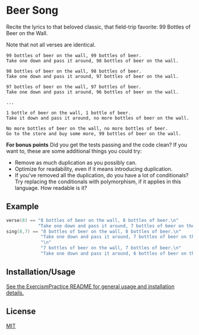 # Beer Song

Recite the lyrics to that beloved classic, that field-trip favorite: 99 Bottles of Beer on the Wall.

Note that not all verses are identical.

    99 bottles of beer on the wall, 99 bottles of beer.
    Take one down and pass it around, 98 bottles of beer on the wall.

    98 bottles of beer on the wall, 98 bottles of beer.
    Take one down and pass it around, 97 bottles of beer on the wall.

    97 bottles of beer on the wall, 97 bottles of beer.
    Take one down and pass it around, 96 bottles of beer on the wall.

    ...

    1 bottle of beer on the wall, 1 bottle of beer.
    Take it down and pass it around, no more bottles of beer on the wall.

    No more bottles of beer on the wall, no more bottles of beer.
    Go to the store and buy some more, 99 bottles of beer on the wall.

**For bonus points**
Did you get the tests passing and the code clean? If you want to, these are some additional things you could try:

* Remove as much duplication as you possibly can.
* Optimize for readability, even if it means introducing duplication.
* If you've removed all the duplication, do you have a lot of conditionals? Try replacing the conditionals with polymorphism, if it applies in this language. How readable is it?

## Example

```cpp
verse(8) == "8 bottles of beer on the wall, 8 bottles of beer.\n"
            "Take one down and pass it around, 7 bottles of beer on the wall.\n"
sing(8,7) == "8 bottles of beer on the wall, 8 bottles of beer.\n"
             "Take one down and pass it around, 7 bottles of beer on the wall.\n"
             "\n"
             "7 bottles of beer on the wall, 7 bottles of beer.\n"
             "Take one down and pass it around, 6 bottles of beer on the wall.\n"
```

## Installation/Usage

[See the ExercismPractice README for general usage and installation details.](https://github.com/Lignite17/ExercismPractice/blob/main/README.md)

## License
[MIT](https://choosealicense.com/licenses/mit/)

